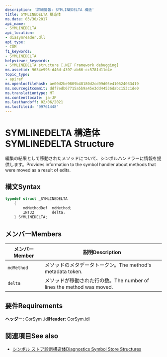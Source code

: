 ```yaml
---
description: '詳細情報: SYMLINEDELTA 構造'
title: SYMLINEDELTA 構造体
ms.date: 03/30/2017
api_name:
- SYMLINEDELTA
api_location:
- diasymreader.dll
api_type:
- COM
f1_keywords:
- SYMLINEDELTA
helpviewer_keywords:
- SYMLINEDELTA structure [.NET Framework debugging]
ms.assetid: 9634e995-d46d-4397-ab66-cc5781d11e4e
topic_type:
- apiref
ms.openlocfilehash: ae00d2be9809b48180d2cd99d05e410624033419
ms.sourcegitcommit: ddf7edb67715a5b9a45e3dd44536dabc153c1de0
ms.translationtype: MT
ms.contentlocale: ja-JP
ms.lasthandoff: 02/06/2021
ms.locfileid: "99761448"
---
```

# <a name="symlinedelta-structure"></a><span data-ttu-id="0a3d8-103">SYMLINEDELTA 構造体</span><span class="sxs-lookup"><span data-stu-id="0a3d8-103">SYMLINEDELTA Structure</span></span>

<span data-ttu-id="0a3d8-104">編集の結果として移動されたメソッドについて、シンボルハンドラーに情報を提供します。</span><span class="sxs-lookup"><span data-stu-id="0a3d8-104">Provides information to the symbol handler about methods that were moved as a result of edits.</span></span>  
  
## <a name="syntax"></a><span data-ttu-id="0a3d8-105">構文</span><span class="sxs-lookup"><span data-stu-id="0a3d8-105">Syntax</span></span>  
  
```cpp  
typedef struct _SYMLINEDELTA  
    {  
        mdMethodDef  mdMethod;  
        INT32        delta;  
    } SYMLINEDELTA;  
```  
  
## <a name="members"></a><span data-ttu-id="0a3d8-106">メンバー</span><span class="sxs-lookup"><span data-stu-id="0a3d8-106">Members</span></span>  
  
|<span data-ttu-id="0a3d8-107">メンバー</span><span class="sxs-lookup"><span data-stu-id="0a3d8-107">Member</span></span>|<span data-ttu-id="0a3d8-108">説明</span><span class="sxs-lookup"><span data-stu-id="0a3d8-108">Description</span></span>|  
|------------|-----------------|  
|`mdMethod`|<span data-ttu-id="0a3d8-109">メソッドのメタデータトークン。</span><span class="sxs-lookup"><span data-stu-id="0a3d8-109">The method's metadata token.</span></span>|  
|`delta`|<span data-ttu-id="0a3d8-110">メソッドが移動された行の数。</span><span class="sxs-lookup"><span data-stu-id="0a3d8-110">The number of lines the method was moved.</span></span>|  
  
## <a name="requirements"></a><span data-ttu-id="0a3d8-111">要件</span><span class="sxs-lookup"><span data-stu-id="0a3d8-111">Requirements</span></span>  

 <span data-ttu-id="0a3d8-112">**ヘッダー:** CorSym .idl</span><span class="sxs-lookup"><span data-stu-id="0a3d8-112">**Header:** CorSym.idl</span></span>  
  
## <a name="see-also"></a><span data-ttu-id="0a3d8-113">関連項目</span><span class="sxs-lookup"><span data-stu-id="0a3d8-113">See also</span></span>

- [<span data-ttu-id="0a3d8-114">シンボル ストア診断構造体</span><span class="sxs-lookup"><span data-stu-id="0a3d8-114">Diagnostics Symbol Store Structures</span></span>](diagnostics-symbol-store-structures.md)
